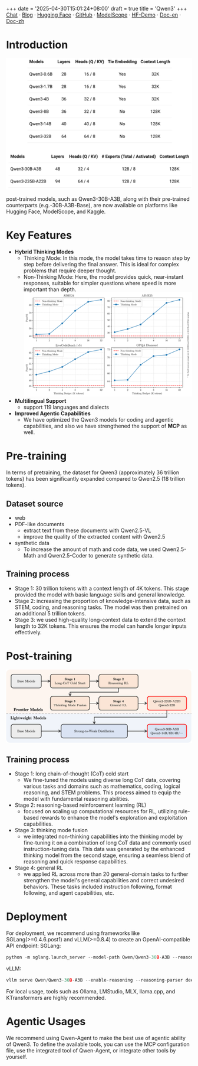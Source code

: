 +++
date = '2025-04-30T15:01:24+08:00'
draft = true
title = 'Qwen3'
+++
[Chat](https://chat.qwen.ai/) · [Blog](https://qwenlm.github.io/blog/qwen3/) · [Hugging Face](https://huggingface.co/collections/Qwen/qwen3-67dd247413f0e2e4f653967f) · [GitHub](https://github.com/QwenLM/Qwen3) · [ModelScope](https://modelscope.cn/organization/qwen) · [HF-Demo](https://huggingface.co/spaces/Qwen/Qwen3-Demo) · [Doc-en](https://qwen.readthedocs.io/en/latest/) · [Doc-zh](https://qwen.readthedocs.io/zh-cn/latest/)

# Introduction
![model_list.png](model_list.png)

post-trained models, such as Qwen3-30B-A3B, along with their pre-trained counterparts (e.g.-30B-A3B-Base), are now available on platforms like Hugging Face, ModelScope, and Kaggle. 

# Key Features
- **Hybrid Thinking Modes**
    - Thinking Mode: In this mode, the model takes time to reason step by step before delivering the final answer. This is ideal for complex problems that require deeper thought.
    - Non-Thinking Mode: Here, the model provides quick, near-instant responses, suitable for simpler questions where speed is more important than depth.
![thinking_budget.png](thinking_budget.png)
- **Multilingual Support**
    - support 119 languages and dialects
- **Improved Agentic Capabilities**
    - We have optimized the Qwen3 models for coding and agentic capabilities, and also we have strengthened the support of **MCP** as well.

# Pre-training
In terms of pretraining, the dataset for Qwen3 (approximately 36 trillion tokens) has been significantly expanded compared to Qwen2.5 (18 trillion tokens).
## Dataset source
- web
- PDF-like documents
    - extract text from these documents with Qwen2.5-VL
    - improve the quality of the extracted content with Qwen2.5
- synthetic data
    - To increase the amount of math and code data, we used Qwen2.5-Math and Qwen2.5-Coder to generate synthetic data. 

## Training process
- Stage 1: 30 trillion tokens with a context length of 4K tokens. This stage provided the model with basic language skills and general knowledge.
- Stage 2: increasing the proportion of knowledge-intensive data, such as STEM, coding, and reasoning tasks. The model was then pretrained on an additional 5 trillion tokens.
- Stage 3: we used high-quality long-context data to extend the context length to 32K tokens. This ensures the model can handle longer inputs effectively.


# Post-training
![post_training.png](post_training.png)

## Training process
- Stage 1: long chain-of-thought (CoT) cold start
    - We fine-tuned the models using diverse long CoT data, covering various tasks and domains such as mathematics, coding, logical reasoning, and STEM problems. This process aimed to equip the model with fundamental reasoning abilities.
- Stage 2: reasoning-based reinforcement learning (RL)
    - focused on scaling up computational resources for RL, utilizing rule-based rewards to enhance the model's exploration and exploitation capabilities.
- Stage 3: thinking mode fusion
    - we integrated non-thinking capabilities into the thinking model by fine-tuning it on a combination of long CoT data and commonly used instruction-tuning data. This data was generated by the enhanced thinking model from the second stage, ensuring a seamless blend of reasoning and quick response capabilities.
- Stage 4: general RL
    - we applied RL across more than 20 general-domain tasks to further strengthen the model's general capabilities and correct undesired behaviors. These tasks included instruction following, format following, and agent capabilities, etc.

    
# Deployment
For deployment, we recommend using frameworks like SGLang(>=0.4.6.post1) and vLLM(>=0.8.4) to create an OpenAI-compatible API endpoint:
SGLang:
```python
python -m sglang.launch_server --model-path Qwen/Qwen3-30B-A3B --reasoning-parser qwen3
```
vLLM:
```python
vllm serve Qwen/Qwen3-30B-A3B --enable-reasoning --reasoning-parser deepseek_r1
```
For local usage, tools such as Ollama, LMStudio, MLX, llama.cpp, and KTransformers are highly recommended.

# Agentic Usages
We recommend using Qwen-Agent to make the best use of agentic ability of Qwen3.
To define the available tools, you can use the MCP configuration file, use the integrated tool of Qwen-Agent, or integrate other tools by yourself.